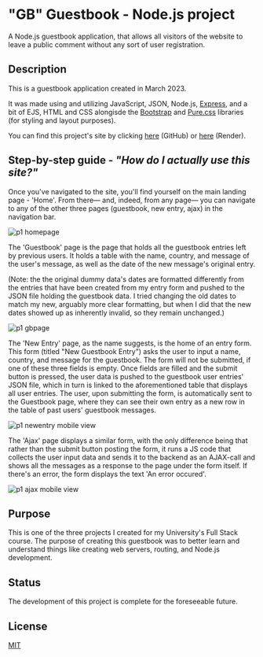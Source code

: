 # "GB" Guestbook - Node.js project
A Node.js guestbook application, that allows all visitors of the website to leave a public comment without any sort of user registration.

## Description
This is a guestbook application created in March 2023. 

It was made using and utilizing JavaScript, JSON, Node.js, [Express](https://expressjs.com/), and a bit of EJS, HTML and CSS alongisde the [Bootstrap](https://getbootstrap.com/docs/5.2/getting-started/introduction/) and [Pure.css](https://purecss.io/) libraries (for styling and layout purposes). 

You can find this project's site by clicking [here](https://luminietos.github.io/GB/) (GitHub) or [here](https://gb-lumi-ykfe.onrender.com/) (Render).

## Step-by-step guide - *"How do I actually use this site?"*

Once you've navigated to the site, you'll find yourself on the main landing page - 'Home'. From there— and, indeed, from any page— you can navigate to any of the other three pages (guestbook, new entry, ajax) in the navigation bar.

![p1 homepage](https://user-images.githubusercontent.com/77718358/232026098-5cb29b00-a5dc-46b7-ab7d-2a323b3d99b8.jpg)

The 'Guestbook' page is the page that holds all the guestbook entries left by previous users. It holds a table with the name, country, and message of the user's message, as well as the date of the new message's original entry. 

(Note: the the original dummy data's dates are formatted differently from the entries that have been created from my entry form and pushed to the JSON file holding the guestbook data. I tried changing the old dates to match my new, arguably more clear formatting, but when I did that the new dates showed up as inherently invalid, so they remain unchanged.)  

![p1 gbpage](https://user-images.githubusercontent.com/77718358/232028203-7c8888eb-9791-4fa1-bd3e-3e58070f4990.jpg)

The 'New Entry' page, as the name suggests, is the home of an entry form. This form (titled "New Guestbook Entry") asks the user to input a name, country, and message for the guestbook. The form will not be submitted, if one of these three fields is empty. Once fields are filled and the submit button is pressed, the user data is pushed to the guestbook user entries' JSON file, which in turn is linked to the aforementioned table that displays all user entries. The user, upon submitting the form, is automatically sent to the Guestbook page, where they can see their own entry as a new row in the table of past users' guestbook messages.

![p1 newentry mobile view](https://user-images.githubusercontent.com/77718358/232028286-c3028076-3076-40a2-826b-0ad431a9878e.jpg)

The 'Ajax' page displays a similar form, with the only difference being that rather than the submit button posting the form, it runs a JS code that collects the user input data and sends it to the backend as an AJAX-call and shows all the messages as a response to the page under the form itself. If there's an error, the form displays the text 'An error occured'. 

![p1 ajax mobile view](https://user-images.githubusercontent.com/77718358/232028423-8b5223ae-e0f4-45ce-8dfb-9a621fedbe22.jpg)

## Purpose
This is one of the three projects I created for my University's Full Stack course. The purpose of creating this guestbook was to better learn and understand things like creating web servers, routing, and Node.js development. 

## Status
The development of this project is complete for the foreseeable future.

## License
[MIT](https://choosealicense.com/licenses/mit/)
